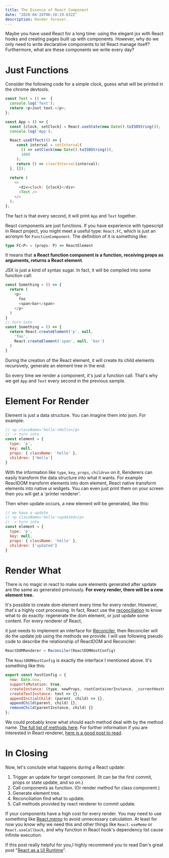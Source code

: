 ```yaml
---
title: The Essence of React Component
date: "2020-04-24T06:18:19.632Z"
description: Render forever.
---
```


Maybe you have used React for a long time:
using the elegant jsx with React hooks and creating pages built up with components. 
However, why do we only need to write declarative components to let React manage itself?
Furthermore, what are these components we write every day?

# Just Functions

Consider the following code for a simple clock, guess what will be printed in the chrome devtools.

```javascript
const Text = () =>  {
  console.log('Text');
  return <p>Just text.</p>;
};

const App = () => {
  const [clock, setClock] = React.useState(new Date().toISOString());
  console.log('App');

  React.useEffect(() => {
     const interval = setInterval(
       () => setClock(new Date().toISOString()),
       1000
     );
     return () => clearInterval(interval);
  }, []);
  
  return (
    <>
      <div>clock: {clock}</div>
      <Text />
    </>
  );
};
```

The fact is that every second, it will print `App` and `Text` together.

React components are just functions. If you have experience with typescript in React project,
you might meet a useful type: `React.FC`, which is just an acronym for `FunctionComponent`.
The definition of it is something like: 

```typescript
type FC<P> = (props: P) => ReactElement
```

It means that **a React function component is a function, receiving props as arguments, returns a React element**.

JSX is just a kind of syntax sugar. In fact, it will be compiled into some function call:

```javascript
const Something = () => {
  return (
    <p>
      foo
      <span>bar</span>
    </p>
  )
}
// turn into
const Something = () => {
  return React.createElement('p', null,
    'foo',
    React.createElement('span', null, 'bar')
  )
}
```

During the creation of the React element,
it will create its child elements recursively,
generate an element tree in the end.

So every time we render a component,
it's just a function call.
That's why we get `App` and `Text` every second in the previous sample.

# Element For Render

Element is just a data structure. You can imagine them into json.
For example: 

```javascript
// <p className='hello'>Hello</p> 
// -> turn into
const element = {
  type: 'p',
  key: null,
  props: { className: 'hello' },
  children: ['Hello']
}
```

With the information like `type`, `key`, `props`, `children` on it,
Renderers can easily transform the data structure into what it wants.
For example ReactDOM transform elements into dom element,
React native transform elements into native ui widgets.
You can even just print them on your screen then you will get a 'printer renderer'.

Then when update occurs, a new element will be generated, like this:

```javascript
// we have a update
// <p className='hello'>updated</p> 
// -> turn into
const element = {
  type: 'p',
  key: null,
  props: { className: 'hello' },
  children: ['updated']
}
```

# Render What

There is no magic in react to make sure elements generated after update are the same as generated previously.
**For every render, there will be a new element tree.**

It's possible to create dom element every time for every render.
However, that's a highly cost processing.
In fact, React use the [reconciliation](https://reactjs.org/docs/reconciliation.html) to
know what to do exactly: regenerate the dom element, or just update some content.
For every renderer of React,

it just needs to implement an interface for [Reconciler](https://github.com/facebook/react/tree/master/packages/react-reconciler),
then Reconciler will do the update job using the methods we provide.
I will use following pseudo code to describe the relationship of ReactDOM and Reconciler:

```javascript
ReactDOMRenderer = Reconciler(ReactDOMHostConfig)
```

The `ReactDOMHostConfig` is exactly the interface I mentioned above. It's something like this:

```javascript
export const hostConfig = {
  now: Date.now,
  supportsMutation: true,
  createInstance: (type, newProps, rootContainerInstance, _currentHostContext, workInProgress) => {},
  createTextInstance: text => {},
  appendInitialChild: (parent, child) => {},
  appendChild(parent, child) {},
  removeChild(parentInstance, child) {}
};
```

We could probably know what should each method deal with by the method name.
[The full list of methods here](https://github.com/facebook/react/blob/master/packages/react-reconciler/src/forks/ReactFiberHostConfig.custom.js).
For further information if you are interested in React renderer, [here is a good post to read](https://medium.com/@agent_hunt/hello-world-custom-react-renderer-9a95b7cd04bc). 

# In Closing

Now, let's conclude what happens during a React update:

1. Trigger an update for target component. (It can be the first commit, props or state update, and so on.)
2. Call components as function. (Or render method for class component.)
3. Generate element tree.
4. Reconciliation find what to update.
5. Call methods provided by react renderer to commit update.

If your components have a high cost for every render.
You may need to use something like [React.memo](https://reactjs.org/docs/react-api.html#reactmemo) to avoid unnecessary calculation.
At least for now you know why we need this and other things like `React.useMemo` or `React.useCallback`,
and why function in React hook's dependency list cause infinite execution.


If this post really helpful for you,I highly recommend you to read Dan's great post "[React as a UI Runtime](https://overreacted.io/react-as-a-ui-runtime/)".
